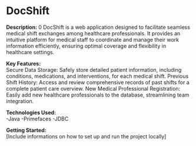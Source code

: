 # DocShift

<b>Description:</b> 
0
DocShift is a web application designed to facilitate seamless medical shift exchanges among healthcare professionals. It provides an intuitive platform for medical staff to coordinate and manage their work information efficiently, ensuring optimal coverage and flexibility in healthcare settings.

<b>Key Features:</b>
<br/>
Secure Data Storage: Safely store detailed patient information, including conditions, medications, and interventions, for each medical shift.
Previous Shift History: Access and review comprehensive records of past shifts for a complete patient care overview.
New Medical Professional Registration: Easily add new healthcare professionals to the database, streamlining team integration.

<b>Technologies Used:</b>
<br/>
-Java
-Primefaces
-JDBC

<b>Getting Started:</b>
<br/>
[Include informations on how to set up and run the project locally]
